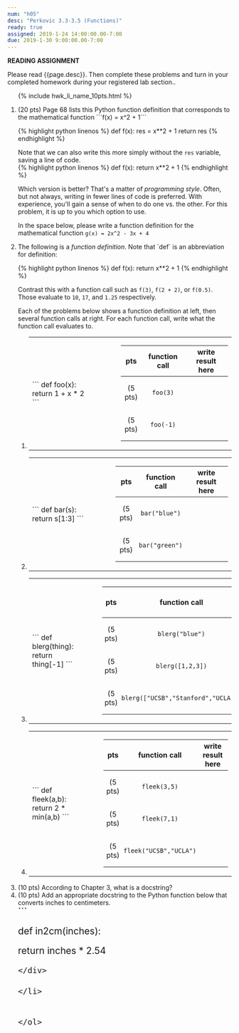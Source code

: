 ```yaml
---
num: "h05"
desc: "Perkovic 3.3-3.5 (Functions)"
ready: true
assigned: 2019-1-24 14:00:00.00-7:00
due: 2019-1-30 9:00:00.00-7:00
---
```


<b>READING ASSIGNMENT</b>

Please read {{page.desc}}.  Then complete these problems and turn in your completed homework during your registered lab section..

<ol>

{% include hwk_li_name_10pts.html %}

<li markdown="1" style="margin-botton:0em"> (20 pts) Page 68 lists this Python function definition that corresponds to the mathematical function ```f(x) = x^2 + 1```

{% highlight python linenos %}
def f(x):
   res = x**2 + 1
   return res
{% endhighlight %}

Note that we can also write this more simply without the `res` variable, saving a line of code.    
{% highlight python linenos %}
def f(x):
   return x**2 + 1
{% endhighlight %}

Which version is better? That's a matter of <em>programming style</em>.  Often, but not always, writing in fewer lines of code is preferred.  With experience, you'll gain a sense of when to do one vs. the other.   For this problem, it is up to you which option to use.

In the space below, please write a function definition for the mathematical function ```g(x) = 2x^2 - 3x + 4``` 

<div class="pagebreak">
</div>

</li>

<li>  The following is a <em>function definition</em>.  Note that `def` is an abbreviation for definition:

{% highlight python linenos %}
def f(x):
   return x**2 + 1
{% endhighlight %}

Contrast this with a function call such as `f(3)`, `f(2 + 2)`, or `f(0.5)`.   Those evaluate to `10`, `17`, and `1.25` respectively.

Each of the problems below shows a function definition at left, then several function calls at right.  For each function call, write what the function call evaluates to.

<style>


div.function-def pre {
  margin-right: 1em;
}

div.function-def {
  margin-right: 1em; padding-right: 1em;
}

div.function-calls {
 margin-left: 1em;
}

div.function-calls * td {
  padding: 1em 2pt 1em 2pt;
  text-align: center;
}

span.wide { padding: 3em 0em 3em 0em; }

</style>

<ol>


<li> 

<table class="functions">
<tr>
<td>
<div class="function-def" markdown="1">
```
def foo(x):
   return 1 + x * 2 
```
</div>
</td>

<td>
<div class="function-calls" markdown="1" style="float:none;">

|pts| function call | <span class="wide">write result here</span> |
|---| -------------|---|
|(5 pts) | `foo(3)`  | |
|(5 pts) | `foo(-1)` | |

</div>
</td>
</tr>
</table>

</li>


<li> 

<table class="functions">
<tr>
<td>
<div class="function-def" markdown="1">
```
def bar(s):
   return s[1:3]
```
</div>
</td>

<td>
<div class="function-calls" markdown="1" style="float:none;">

|pts| function call | <span class="wide">write result here</span> |
|---| -------------|---|
|(5 pts) | `bar("blue")`  | |
|(5 pts) | `bar("green")` | |

</div>
</td>
</tr>
</table>

</li>
<li> 

<table class="functions">
<tr>
<td>
<div class="function-def" markdown="1">
```
def blerg(thing):
   return thing[-1]
```
</div>
</td>

<td>
<div class="function-calls" markdown="1" style="float:none;">

|pts| function call | <span class="wide">write result here</span> |
|---| -------------|---|
|(5 pts) | `blerg("blue")`  | |
|(5 pts) | `blerg([1,2,3])` | |
|(5 pts) | `blerg(["UCSB","Stanford","UCLA"])` | |

</div>
</td>
</tr>
</table>

</li>

<li> 

<table class="functions">
<tr>
<td>
<div class="function-def" markdown="1">
```
def fleek(a,b):
   return 2 * min(a,b)
```
</div>
</td>

<td>
<div class="function-calls" markdown="1" style="float:none;">

|pts| function call | <span class="wide">write result here</span> |
|---| -------------|---|
|(5 pts) | `fleek(3,5)`  | |
|(5 pts) | `fleek(7,1)` | |
|(5 pts) | `fleek("UCSB","UCLA")` | |

</div>
</td>
</tr>
</table>

</li>


</ol>

</li>

<li> (10 pts) According to Chapter 3, what is a docstring? </li>

<li markdown="1"> (10 pts) Add an appropriate docstring to the Python function below that
converts inches to centimeters.

<div style="font-size:150%; line-height: 110%;">
```

def in2cm(inches):

   return inches * 2.54


```
</div>

</li>


</ol>


